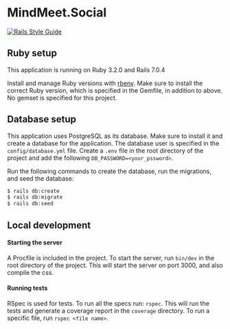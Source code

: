 # MindMeet.Social

[![Rails Style Guide](https://img.shields.io/badge/code_style-rubocop-brightgreen.svg)](https://github.com/rubocop/rubocop-rails)


## Ruby setup

This application is running on Ruby 3.2.0 and Rails 7.0.4

Install and manage Ruby versions with [rbenv](https://github.com/rbenv/rbenv#seamlessly-manage-your-apps-ruby-environment-with-rbenv). Make sure to install the correct Ruby version, which is specified in the Gemfile, in addition to above. No gemset is specified for this project.


## Database setup

This application uses PostgreSQL as its database. Make sure to install it and create a database for the application. The database user is specified in the `config/database.yml` file. Create a `.env` file in the root directory of the project and add the following `DB_PASSWORD=<your_pssword>`.

Run the following commands to create the database, run the migrations, and seed the database:

```bash
$ rails db:create
$ rails db:migrate
$ rails db:seed
```


## Local development

#### Starting the server

A Procfile is included in the project. To start the server, run `bin/dev` in the root directory of the project. This will start the server on port 3000, and also compile the css.

#### Running tests

RSpec is used for tests. To run all the specs run: `rspec`. This will run the tests and generate a coverage report in the `coverage` directory.
To run a specific file, run `rspec <file name>`.
